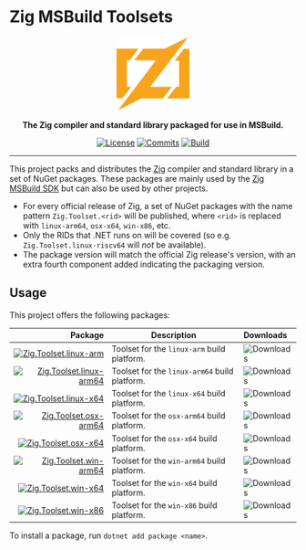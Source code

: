 # Zig MSBuild Toolsets

<div align="center">
    <img src="zig.svg"
         width="128" />
</div>

<p align="center">
    <strong>
        The Zig compiler and standard library packaged for use in MSBuild.
    </strong>
</p>

<div align="center">

[![License](https://img.shields.io/badge/license-0BSD%20AND%20MIT-brown)](LICENSE.md)
[![Commits](https://img.shields.io/github/commit-activity/m/vezel-dev/zig-msbuild-toolsets/master?label=commits&color=slateblue)](https://github.com/vezel-dev/zig-msbuild-toolsets/commits/master)
[![Build](https://img.shields.io/github/workflow/status/vezel-dev/zig-msbuild-toolsets/Build/master)](https://github.com/vezel-dev/zig-msbuild-toolsets/actions/workflows/build.yml)

</div>

---

This project packs and distributes the [Zig](https://ziglang.org) compiler and
standard library in a set of NuGet packages. These packages are mainly used by
the [Zig MSBuild SDK](https://github.com/vezel-dev/zig-msbuild-sdk) but can also
be used by other projects.

* For every official release of Zig, a set of NuGet packages with the name
  pattern `Zig.Toolset.<rid>` will be published, where `<rid>` is replaced with
  `linux-arm64`, `osx-x64`, `win-x86`, etc.
* Only the RIDs that .NET runs on will be covered (so e.g.
  `Zig.Toolset.linux-riscv64` will *not* be available).
* The package version will match the official Zig release's version, with an
  extra fourth component added indicating the packaging version.

## Usage

This project offers the following packages:

| Package | Description | Downloads |
| -: | - | :- |
| [![Zig.Toolset.linux-arm][linux-arm-img]][linux-arm-pkg] | Toolset for the `linux-arm` build platform. | ![Downloads][linux-arm-dls] |
| [![Zig.Toolset.linux-arm64][linux-arm64-img]][linux-arm64-pkg] | Toolset for the `linux-arm64` build platform. | ![Downloads][linux-arm64-dls] |
| [![Zig.Toolset.linux-x64][linux-x64-img]][linux-x64-pkg] | Toolset for the `linux-x64` build platform. | ![Downloads][linux-x64-dls] |
| [![Zig.Toolset.osx-arm64][osx-arm64-img]][osx-arm64-pkg] | Toolset for the `osx-arm64` build platform. | ![Downloads][osx-arm64-dls] |
| [![Zig.Toolset.osx-x64][osx-x64-img]][osx-x64-pkg] | Toolset for the `osx-x64` build platform. | ![Downloads][osx-x64-dls] |
| [![Zig.Toolset.win-arm64][win-arm64-img]][win-arm64-pkg] | Toolset for the `win-arm64` build platform. | ![Downloads][win-arm64-dls] |
| [![Zig.Toolset.win-x64][win-x64-img]][win-x64-pkg] | Toolset for the `win-x64` build platform. | ![Downloads][win-x64-dls] |
| [![Zig.Toolset.win-x86][win-x86-img]][win-x86-pkg] | Toolset for the `win-x86` build platform. | ![Downloads][win-x86-dls] |

[linux-arm-pkg]: https://www.nuget.org/packages/Zig.Toolset.linux-arm
[linux-arm64-pkg]: https://www.nuget.org/packages/Zig.Toolset.linux-arm64
[linux-x64-pkg]: https://www.nuget.org/packages/Zig.Toolset.linux-x64
[osx-arm64-pkg]: https://www.nuget.org/packages/Zig.Toolset.osx-arm64
[osx-x64-pkg]: https://www.nuget.org/packages/Zig.Toolset.osx-x64
[win-arm64-pkg]: https://www.nuget.org/packages/Zig.Toolset.win-arm64
[win-x64-pkg]: https://www.nuget.org/packages/Zig.Toolset.win-x64
[win-x86-pkg]: https://www.nuget.org/packages/Zig.Toolset.win-x86

[linux-arm-img]: https://img.shields.io/nuget/v/Zig.Toolset.linux-arm?label=Zig.Toolset.linux-arm
[linux-arm64-img]: https://img.shields.io/nuget/v/Zig.Toolset.linux-arm64?label=Zig.Toolset.linux-arm64
[linux-x64-img]: https://img.shields.io/nuget/v/Zig.Toolset.linux-x64?label=Zig.Toolset.linux-x64
[osx-arm64-img]: https://img.shields.io/nuget/v/Zig.Toolset.osx-arm64?label=Zig.Toolset.osx-arm64
[osx-x64-img]: https://img.shields.io/nuget/v/Zig.Toolset.osx-x64?label=Zig.Toolset.osx-x64
[win-arm64-img]: https://img.shields.io/nuget/v/Zig.Toolset.win-arm64?label=Zig.Toolset.win-arm64
[win-x64-img]: https://img.shields.io/nuget/v/Zig.Toolset.win-x64?label=Zig.Toolset.win-x64
[win-x86-img]: https://img.shields.io/nuget/v/Zig.Toolset.win-x86?label=Zig.Toolset.win-x86

[linux-arm-dls]: https://img.shields.io/nuget/dt/Zig.Toolset.linux-arm?label=
[linux-arm64-dls]: https://img.shields.io/nuget/dt/Zig.Toolset.linux-arm64?label=
[linux-x64-dls]: https://img.shields.io/nuget/dt/Zig.Toolset.linux-x64?label=
[osx-arm64-dls]: https://img.shields.io/nuget/dt/Zig.Toolset.osx-arm64?label=
[osx-x64-dls]: https://img.shields.io/nuget/dt/Zig.Toolset.osx-x64?label=
[win-arm64-dls]: https://img.shields.io/nuget/dt/Zig.Toolset.win-arm64?label=
[win-x64-dls]: https://img.shields.io/nuget/dt/Zig.Toolset.win-x64?label=
[win-x86-dls]: https://img.shields.io/nuget/dt/Zig.Toolset.win-x86?label=

To install a package, run `dotnet add package <name>`.
